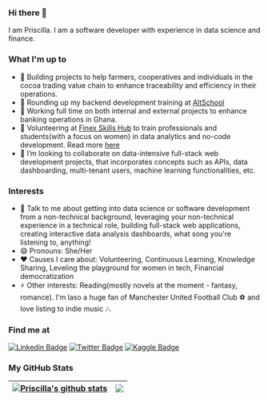 ### Hi there 👋
I am Priscilla. I am a software developer with experience in data science and finance. 

### What I'm up to 
- 🔭 Building projects to help farmers, cooperatives and individuals in the cocoa trading value chain to enhance traceability and efficiency in their operations.
- 🌱 Rounding up my backend development training at [AltSchool](https://www.altschoolafrica.com/schools/engineering)
- 💼 Working full time on both internal and external projects to enhance banking operations in Ghana.
- 🤝 Volunteering at [Finex Skills Hub](https://www.finexskillshub.com/) to train professionals and students(with a focus on women) in data analytics and no-code development. Read more [here](https://www.finexskillshub.com/excelourgirls)
- 👯 I’m looking to collaborate on data-intensive full-stack web development projects, that incorporates concepts such as APIs, data dashboarding, multi-tenant users, machine learning functionalities, etc.

### Interests
- 💬 Talk to me about getting into data science or software development from a non-technical background, leveraging your non-technical experience in a technical role, building full-stack web applications, creating interactive data analysis dashboards, what song you're listening to, anything!
- 😄 Pronouns: She/Her
- ❤️ Causes I care about: Volunteering, Continuous Learning, Knowledge Sharing, Leveling the playground for women in tech, Financial democratization
- ⚡ Other interests: Reading(mostly novels at the moment - fantasy, romance). I'm laso a huge fan of Manchester United Football Club ⚽ and love listing to indie music 🎶.

### Find me at 
[![Linkedin Badge](https://img.shields.io/badge/-LinkedIn-blue?style=flat-square&logo=Linkedin&logoColor=white&link=https://www.linkedin.com/in/priscillabaah/)](https://www.linkedin.com/in/priscillabaah/)
[![Twitter Badge](http://img.shields.io/badge/-Twitter-blue?style=flat-square&logo=twitter&link=https://twitter.com/ofosua_x)](https://twitter.com/ofosua_x) 
[![Kaggle Badge](https://img.shields.io/badge/-Kaggle-blue?style=flat-square&logo=kaggle&logoColor=white&link=https://www.kaggle.com/priscillabaah)](https://www.kaggle.com/priscillabaah) 

### My GitHub Stats
  
| <a href="https://github-readme-stats.vercel.app"><img align="center" src="https://github-readme-stats.vercel.app/api?username=Priscilla-B&count_private=true&include_all_commits=true&show_icons=true&theme=dark" alt="Priscilla's github stats" /></a> | <a href="https://github-readme-stats.vercel.app"><img align="center" src="https://github-readme-stats.vercel.app/api/top-langs/?username=Priscilla-B&hide=jupyter%20notebook&theme=dark&layout=compact" /></a> |
| ------------- | ------------- |

  
<!-- ### What I'm listening to

  [![spotify-github-profile](https://spotify-github-profile.vercel.app/api/view?uid=31qaoyifydgwuac7ggfxwj5togta&cover_image=true&theme=default)](https://github.com/kittinan/spotify-github-profile) -->
  
